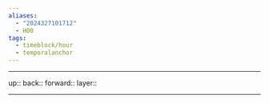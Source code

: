 ```yaml
---
aliases:
  - "2024327101712"
  - H00
tags:
  - timeblock/hour
  - temporalanchor
---
```




***

up:: 
back:: 
forward:: 
layer:: 

***
